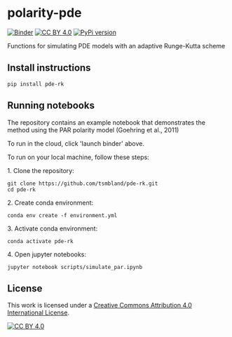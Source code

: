 # polarity-pde

[![Binder](https://mybinder.org/badge_logo.svg)](https://mybinder.org/v2/gh/tsmbland/pde-rk/HEAD?filepath=%2Fscripts/simulate_par.ipynb)
[![CC BY 4.0][cc-by-shield]][cc-by]
[![PyPi version](https://badgen.net/pypi/v/polarity-pde/)](https://pypi.org/project/pde-rk)

Functions for simulating PDE models with an adaptive Runge-Kutta scheme

## Install instructions

    pip install pde-rk

## Running notebooks

The repository contains an example notebook that demonstrates the method using the PAR polarity model (Goehring et al.,
2011)

To run in the cloud, click 'launch binder' above.

To run on your local machine, follow these steps:

&#8291;1. Clone the repository:

    git clone https://github.com/tsmbland/pde-rk.git
    cd pde-rk

&#8291;2. Create conda environment:

    conda env create -f environment.yml

&#8291;3. Activate conda environment:

    conda activate pde-rk

&#8291;4. Open jupyter notebooks:

    jupyter notebook scripts/simulate_par.ipynb

## License

This work is licensed under a
[Creative Commons Attribution 4.0 International License][cc-by].

[![CC BY 4.0][cc-by-image]][cc-by]

[cc-by]: http://creativecommons.org/licenses/by/4.0/

[cc-by-image]: https://i.creativecommons.org/l/by/4.0/88x31.png

[cc-by-shield]: https://img.shields.io/badge/License-CC%20BY%204.0-lightgrey.svg

